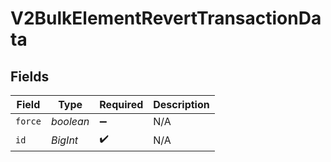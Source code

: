 # V2BulkElementRevertTransactionData


## Fields

| Field              | Type               | Required           | Description        |
| ------------------ | ------------------ | ------------------ | ------------------ |
| `force`            | *boolean*          | :heavy_minus_sign: | N/A                |
| `id`               | *BigInt*           | :heavy_check_mark: | N/A                |